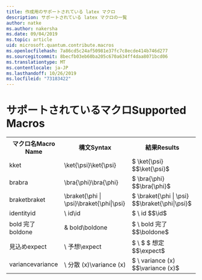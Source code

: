 ```yaml
---
title: 作成用のサポートされている latex マクロ
description: サポートされている latex マクロの一覧
author: natke
ms.author: nakersha
ms.date: 09/04/2019
ms.topic: article
uid: microsoft.quantum.contribute.macros
ms.openlocfilehash: 7a86cd5c24af50981e37fc7c8ecde414b746d277
ms.sourcegitcommit: 8becfb03eb60ba205c670a634ff4daa8071bcd06
ms.translationtype: MT
ms.contentlocale: ja-JP
ms.lasthandoff: 10/26/2019
ms.locfileid: "73183422"
---
```

# <a name="supported-macros"></a><span data-ttu-id="8b014-103">サポートされているマクロ</span><span class="sxs-lookup"><span data-stu-id="8b014-103">Supported Macros</span></span>

<table>
<tr><th><span data-ttu-id="8b014-104">マクロ名</span><span class="sxs-lookup"><span data-stu-id="8b014-104">Macro Name</span></span></th><th><span data-ttu-id="8b014-105">構文</span><span class="sxs-lookup"><span data-stu-id="8b014-105">Syntax</span></span></th><th><span data-ttu-id="8b014-106">結果</span><span class="sxs-lookup"><span data-stu-id="8b014-106">Results</span></span></th></tr>
<tr><td><span data-ttu-id="8b014-107">k</span><span class="sxs-lookup"><span data-stu-id="8b014-107">ket</span></span></td><td><span data-ttu-id="8b014-108">\ket{\psi}</span><span class="sxs-lookup"><span data-stu-id="8b014-108">\ket{\psi}</span></span></td><td><span data-ttu-id="8b014-109">$ \ket{\psi} $</span><span class="sxs-lookup"><span data-stu-id="8b014-109">$\ket{\psi}$</span></span></td></tr>
<tr><td><span data-ttu-id="8b014-110">bra</span><span class="sxs-lookup"><span data-stu-id="8b014-110">bra</span></span></td><td><span data-ttu-id="8b014-111">\bra{\phi}</span><span class="sxs-lookup"><span data-stu-id="8b014-111">\bra{\phi}</span></span></td><td><span data-ttu-id="8b014-112">$ \bra{\phi} $</span><span class="sxs-lookup"><span data-stu-id="8b014-112">$\bra{\phi}$</span></span></td></tr>
<tr><td><span data-ttu-id="8b014-113">braket</span><span class="sxs-lookup"><span data-stu-id="8b014-113">braket</span></span></td><td><span data-ttu-id="8b014-114">\braket{\phi | \psi}</span><span class="sxs-lookup"><span data-stu-id="8b014-114">\braket{\phi|\psi}</span></span></td><td><span data-ttu-id="8b014-115">$ \braket{\phi | \psi} $</span><span class="sxs-lookup"><span data-stu-id="8b014-115">$\braket{\phi|\psi}$</span></span></td></tr>
<tr><td><span data-ttu-id="8b014-116">identity</span><span class="sxs-lookup"><span data-stu-id="8b014-116">id</span></span></td><td><span data-ttu-id="8b014-117">\ id</span><span class="sxs-lookup"><span data-stu-id="8b014-117">\id</span></span></td><td><span data-ttu-id="8b014-118">$ \ id $</span><span class="sxs-lookup"><span data-stu-id="8b014-118">$\id$</span></span></td></tr>
<tr><td><span data-ttu-id="8b014-119">bold 完了</span><span class="sxs-lookup"><span data-stu-id="8b014-119">boldone</span></span></td><td><span data-ttu-id="8b014-120">& bold</span><span class="sxs-lookup"><span data-stu-id="8b014-120">\boldone</span></span></td><td><span data-ttu-id="8b014-121">$ \ bold 完了 $</span><span class="sxs-lookup"><span data-stu-id="8b014-121">$\boldone$</span></span></td></tr>
<tr><td><span data-ttu-id="8b014-122">見込め</span><span class="sxs-lookup"><span data-stu-id="8b014-122">expect</span></span></td><td><span data-ttu-id="8b014-123">\ 予想</span><span class="sxs-lookup"><span data-stu-id="8b014-123">\expect</span></span></td><td><span data-ttu-id="8b014-124">$ \ $ $ 想定 $</span><span class="sxs-lookup"><span data-stu-id="8b014-124">$\expect$</span></span></td></tr>
<tr><td><span data-ttu-id="8b014-125">variance</span><span class="sxs-lookup"><span data-stu-id="8b014-125">variance</span></span></td><td><span data-ttu-id="8b014-126">\ 分散 (x)</span><span class="sxs-lookup"><span data-stu-id="8b014-126">\variance (x)</span></span></td><td><span data-ttu-id="8b014-127">$ \ variance (x) $</span><span class="sxs-lookup"><span data-stu-id="8b014-127">$\variance (x)$</span></span></td></tr>
</table>
